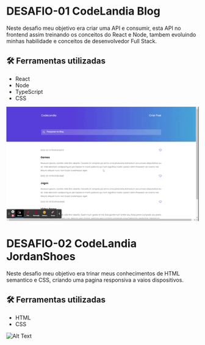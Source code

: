 # DESAFIO-01 CodeLandia Blog

Neste desafio meu objetivo era criar uma API e consumir, esta API no frontend assim treinando os conceitos do React e Node, tambem evoluindo minhas habilidade e conceitos de desenvolvedor Full Stack.

## 🛠️ Ferramentas utilizadas

 - React
 - Node
 - TypeScript
 - CSS

![Alt Text](https://github.com/JuanBarcelos/Desafio-Iuri-Silva/blob/main/desafio-blog/React%20App.gif)

# DESAFIO-02 CodeLandia JordanShoes

Neste desafio meu objetivo era trinar meus conhecimentos de HTML semantico e CSS, criando uma pagina responsiva a vaios dispositivos.

## 🛠️ Ferramentas utilizadas

 - HTML
 - CSS


![Alt Text](https://github.com/JuanBarcelos/Desafio-Iuri-Silva/blob/main/JordanShoes/Jordan%20Shoes.gif)

